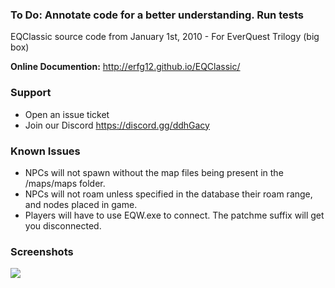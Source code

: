 ### To Do: Annotate code for a better understanding. Run tests

EQClassic source code from January 1st, 2010 - For EverQuest Trilogy (big box)

**Online Documention:** http://erfg12.github.io/EQClassic/

### Support

- Open an issue ticket
- Join our Discord https://discord.gg/ddhGacy

### Known Issues

- NPCs will not spawn without the map files being present in the /maps/maps folder.
- NPCs will not roam unless specified in the database their roam range, and nodes placed in game.
- Players will have to use EQW.exe to connect. The patchme suffix will get you disconnected.

### Screenshots

![](https://newagesoldier.com/EQClassic/image0.jpg)
